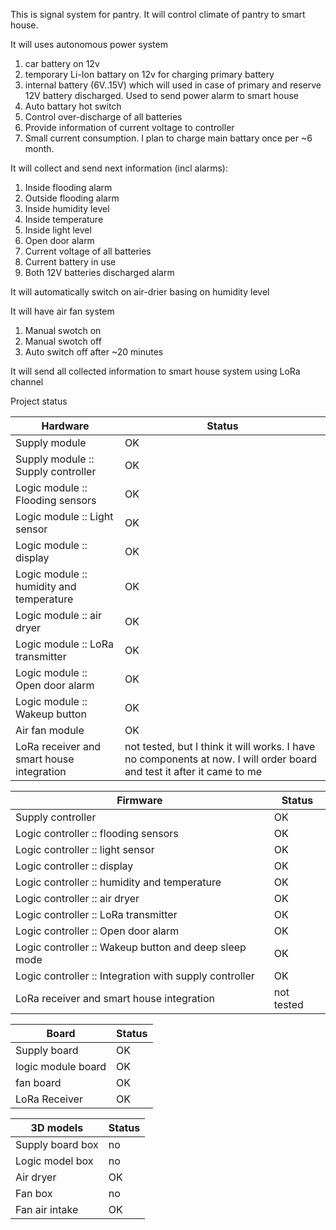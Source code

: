 This is signal system for pantry.
It will control climate of pantry to smart house.

It will uses autonomous power system
1. car battery on 12v
2. temporary Li-Ion battary on 12v for charging primary battery
3. internal battery (6V..15V) which will used in case of primary and reserve 12V battery discharged. Used to send power alarm to smart house
4. Auto battary hot switch
5. Control over-discharge of all batteries
6. Provide information of current voltage to controller
7. Small current consumption. I plan to charge main battary once per ~6 month. 

It will collect and send next information (incl alarms):
1. Inside flooding alarm
2. Outside flooding alarm
3. Inside humidity level
4. Inside temperature
5. Inside light level
6. Open door alarm
7. Current voltage of all batteries
8. Current battery in use
9. Both 12V batteries discharged alarm 

It will automatically switch on air-drier basing on humidity level

It will have air fan system
1. Manual swotch on
2. Manual swotch off
3. Auto switch off after ~20 minutes

It will send all collected information to smart house system using LoRa channel

Project status

| Hardware | Status |
| --- | --- |
| Supply module | OK |
| Supply module :: Supply controller | OK |
| Logic module :: Flooding sensors | OK |
| Logic module :: Light sensor | OK |
| Logic module :: display | OK |
| Logic module :: humidity and temperature | OK |
| Logic module :: air dryer | OK |
| Logic module :: LoRa transmitter | OK |
| Logic module :: Open door alarm | OK |
| Logic module :: Wakeup button | OK |
| Air fan module | OK |
| LoRa receiver and smart house integration | not tested, but I think it will works. I have no components at now. I will order board and test it after it came to me |

| Firmware | Status |
| --- | --- |
| Supply controller | OK |
| Logic controller :: flooding sensors | OK |
| Logic controller :: light sensor | OK |
| Logic controller :: display | OK |
| Logic controller :: humidity and temperature | OK |
| Logic controller :: air dryer | OK |
| Logic controller :: LoRa transmitter | OK |
| Logic controller :: Open door alarm | OK |
| Logic controller :: Wakeup button and deep sleep mode | OK |
| Logic controller :: Integration with supply controller | OK |
| LoRa receiver and smart house integration | not tested |

| Board | Status |
| --- | --- |
| Supply board | OK |
| logic module board | OK |
| fan board | OK |
| LoRa Receiver | OK |

| 3D models | Status |
| --- | --- |
| Supply board box | no |
| Logic model box | no |
| Air dryer | OK |
| Fan box | no |
| Fan air intake | OK |
